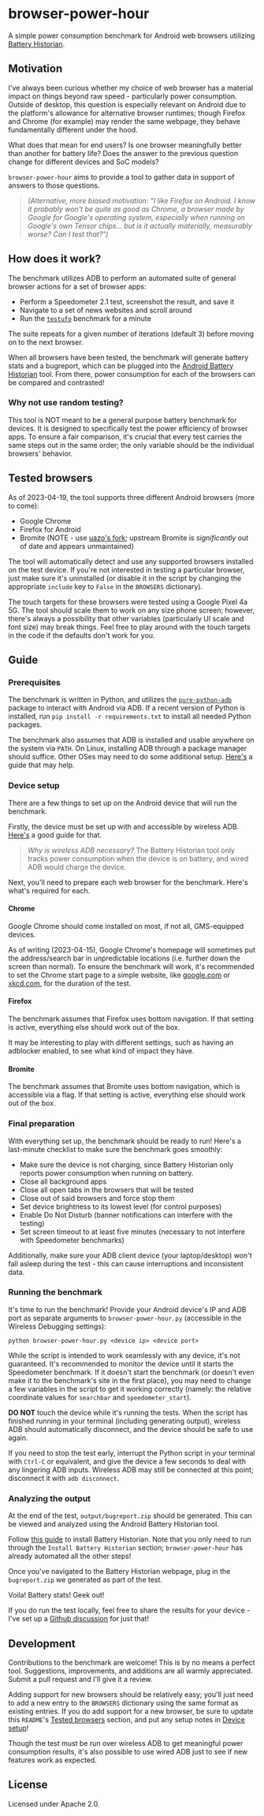 # browser-power-hour

A simple power consumption benchmark for Android web browsers utilizing [Battery Historian](https://developer.android.com/topic/performance/power/battery-historian).

## Motivation

I've always been curious whether my choice of web browser has a material impact on things beyond raw speed - particularly power consumption. Outside of desktop, this question is especially relevant on Android due to the platform's allowance for alternative browser runtimes; though Firefox and Chrome (for example) may render the same webpage, they behave fundamentally different under the hood.

What does that mean for end users? Is one browser meaningfully better than another for battery life? Does the answer to the previous question change for different devices and SoC models?

`browser-power-hour` aims to provide a tool to gather data in support of answers to those questions.

> _(Alternative, more biased motivation: "I like Firefox on Android. I know it probably won't be quite as good as Chrome, a browser made by Google for Google's operating system, especially when running on Google's own Tensor chips... but is it actually materially, measurably worse? Can I test that?")_

## How does it work?

The benchmark utilizes ADB to perform an automated suite of general browser actions for a set of browser apps:

- Perform a Speedometer 2.1 test, screenshot the result, and save it
- Navigate to a set of news websites and scroll around
- Run the [`testufo`](https://www.testufo.com/) benchmark for a minute

The suite repeats for a given number of iterations (default 3) before moving on to the next browser.

When all browsers have been tested, the benchmark will generate battery stats and a bugreport, which can be plugged into the [Android Battery Historian](https://developer.android.com/topic/performance/power/battery-historian) tool. From there, power consumption for each of the browsers can be compared and contrasted!

### Why not use random testing?

This tool is NOT meant to be a general purpose battery benchmark for devices. It is designed to specifically test the power efficiency of browser apps. To ensure a fair comparison, it's crucial that every test carries the same steps out in the same order; the only variable should be the individual browsers' behavior.

## Tested browsers

As of 2023-04-19, the tool supports three different Android browsers (more to come):

- Google Chrome
- Firefox for Android
- Bromite (NOTE - use [uazo's fork](https://github.com/uazo/bromite-buildtools/releases); upstream Bromite is _significantly_ out of date and appears unmaintained)

The tool will automatically detect and use any supported browsers installed on the test device. If you're not interested in testing a particular browser, just make sure it's uninstalled (or disable it in the script by changing the appropriate `include` key to `False` in the `BROWSERS` dictionary).

The touch targets for these browsers were tested using a Google Pixel 4a 5G. The tool should scale them to work on any size phone screen; however, there's always a possibility that other variables (particularly UI scale and font size) may break things. Feel free to play around with the touch targets in the code if the defaults don't work for you.

## Guide

### Prerequisites

The benchmark is written in Python, and utilizes the [`pure-python-adb`](https://pypi.org/project/pure-python-adb/) package to interact with Android via ADB. If a recent version of Python is installed, run `pip install -r requirements.txt` to install all needed Python packages.

The benchmark also assumes that ADB is installed and usable anywhere on the system via `PATH`. On Linux, installing ADB through a package manager should suffice. Other OSes may need to do some additional setup. [Here's](https://www.androidpolice.com/install-and-use-adb-on-windows-mac-linux-android-chromebooks-browser/) a guide that may help.

### Device setup

There are a few things to set up on the Android device that will run the benchmark.

Firstly, the device must be set up with and accessible by wireless ADB. [Here's](https://www.androidpolice.com/how-to-use-wireless-adb-on-your-android-phone/) a good guide for that.

> _Why is wireless ADB necessary?_ The Battery Historian tool only tracks power consumption when the device is on battery, and wired ADB would charge the device.

Next, you'll need to prepare each web browser for the benchmark. Here's what's required for each.

#### Chrome

Google Chrome should come installed on most, if not all, GMS-equipped devices.

As of writing (2023-04-15), Google Chrome's homepage will sometimes put the address/search bar in unpredictable locations (i.e. further down the screen than normal). To ensure the benchmark will work, it's recommended to set the Chrome start page to a simple website, like [google.com](https://www.google.com/) or [xkcd.com](https://xkcd.com/), for the duration of the test.

#### Firefox

The benchmark assumes that Firefox uses bottom navigation. If that setting is active, everything else should work out of the box.

It may be interesting to play with different settings, such as having an adblocker enabled, to see what kind of impact they have.

#### Bromite

The benchmark assumes that Bromite uses bottom navigation, which is accessible via a flag. If that setting is active, everything else should work out of the box.

### Final preparation

With everything set up, the benchmark should be ready to run! Here's a last-minute checklist to make sure the benchmark goes smoothly:

- Make sure the device is not charging, since Battery Historian only reports power consumption when running on battery.
- Close all background apps
- Close all open tabs in the browsers that will be tested
- Close out of said browsers and force stop them
- Set device brightness to its lowest level (for control purposes)
- Enable Do Not Disturb (banner notifications can interfere with the testing)
- Set screen timeout to at least five minutes (necessary to not interfere with Speedometer benchmarks)

Additionally, make sure your ADB client device (your laptop/desktop) won't fall asleep during the test - this can cause interruptions and inconsistent data.

### Running the benchmark

It's time to run the benchmark! Provide your Android device's IP and ADB port as separate arguments to `browser-power-hour.py` (accessible in the Wireless Debugging settings):

```shell
python browser-power-hour.py <device ip> <device port>
```

While the script is intended to work seamlessly with any device, it's not guaranteed. It's recommended to monitor the device until it starts the Speedometer benchmark. If it doesn't start the benchmark (or doesn't even make it to the benchmark's site in the first place), you may need to change a few variables in the script to get it working correctly (namely: the relative coordinate values for `searchbar` and `speedometer_start`).

**DO NOT** touch the device while it's running the tests. When the script has finished running in your terminal (including generating output), wireless ADB should automatically disconnect, and the device should be safe to use again.

If you need to stop the test early, interrupt the Python script in your terminal with `Ctrl-C` or equivalent, and give the device a few seconds to deal with any lingering ADB inputs. Wireless ADB may still be connected at this point; disconnect it with `adb disconnect`.

### Analyzing the output

At the end of the test, `output/bugreport.zip` should be generated. This can be viewed and analyzed using the Android Battery Historian tool.

Follow [this guide](https://developer.android.com/topic/performance/power/setup-battery-historian#how-to) to install Battery Historian. Note that you only need to run through the `Install Battery Historian` section; `browser-power-hour` has already automated all the other steps!

Once you've navigated to the Battery Historian webpage, plug in the `bugreport.zip` we generated as part of the test.

Voila! Battery stats! Geek out!

If you do run the test locally, feel free to share the results for your device - I've set up a [Github discussion](https://github.com/mbestavros/browser-power-hour/discussions/1) for just that!

## Development

Contributions to the benchmark are welcome! This is by no means a perfect tool. Suggestions, improvements, and additions are all warmly appreciated. Submit a pull request and I'll give it a review.

Adding support for new browsers should be relatively easy; you'll just need to add a new entry to the `BROWSERS` dictionary using the same format as existing entries. If you do add support for a new browser, be sure to update this `README`'s [Tested browsers](#tested-browsers) section, and put any setup notes in [Device setup](#device-setup)!

Though the test must be run over wireless ADB to get meaningful power consumption results, it's also possible to use wired ADB just to see if new features work as expected.

## License

Licensed under Apache 2.0.
